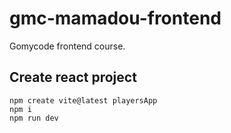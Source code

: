 # gmc-mamadou-frontend
Gomycode frontend course.

## Create react project 
```
npm create vite@latest playersApp
npm i
npm run dev
```